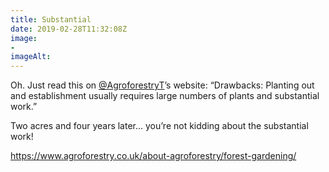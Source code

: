 ```yaml
---
title: Substantial
date: 2019-02-28T11:32:08Z
image: 
- 
imageAlt: 
---
```


Oh. Just read this on [@AgroforestryT](https://mobile.twitter.com/AgroforestryT)’s website:
“Drawbacks: Planting out and establishment usually requires large numbers of plants and substantial work.”

Two acres and four years later… you’re not kidding about the substantial work!

<https://www.agroforestry.co.uk/about-agroforestry/forest-gardening/>
